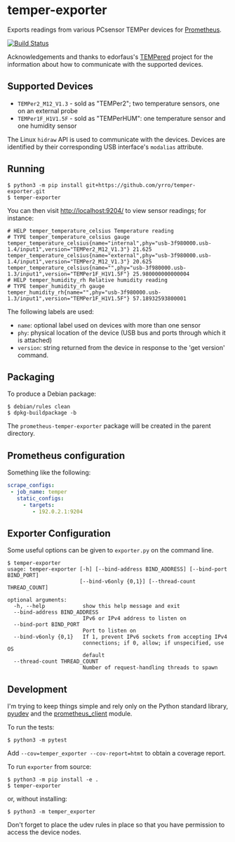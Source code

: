 temper-exporter
============

Exports readings from various PCsensor TEMPer devices for
[Prometheus](https://prometheus.io/).

[![Build Status](https://travis-ci.org/yrro/temper-exporter.svg?branch=master)](https://travis-ci.org/yrro/temper-exporter)

Acknowledgements and thanks to edorfaus's
[TEMPered](https://github.com/edorfaus/TEMPered) project for the information
about how to communicate with the supported devices.

Supported Devices
-----------------

 * `TEMPer2_M12_V1.3` - sold as "TEMPer2"; two temperature sensors, one on an
   external probe
 * `TEMPer1F_H1V1.5F` - sold as "TEMPerHUM": one temperature sensor and one
   humidity sensor

The Linux `hidraw` API is used to communicate with the devices.
Devices are identified by their corresponding USB interface's `modalias`
attribute.

Running
-------

```
$ python3 -m pip install git+https://github.com/yrro/temper-exporter.git
$ temper-exporter
```

You can then visit <http://localhost:9204/> to view sensor readings;
for instance:

```
# HELP temper_temperature_celsius Temperature reading
# TYPE temper_temperature_celsius gauge
temper_temperature_celsius{name="internal",phy="usb-3f980000.usb-1.4/input1",version="TEMPer2_M12_V1.3"} 21.625
temper_temperature_celsius{name="external",phy="usb-3f980000.usb-1.4/input1",version="TEMPer2_M12_V1.3"} 20.625
temper_temperature_celsius{name="",phy="usb-3f980000.usb-1.3/input1",version="TEMPer1F_H1V1.5F"} 25.980000000000004
# HELP temper_humidity_rh Relative humidity reading
# TYPE temper_humidity_rh gauge
temper_humidity_rh{name="",phy="usb-3f980000.usb-1.3/input1",version="TEMPer1F_H1V1.5F"} 57.18932593800001
```

The following labels are used:

 * `name`: optional label used on devices with more than one sensor
 * `phy`: physical location of the device (USB bus and ports through which it is
   attached)
 * `version`: string returned from the device in response to the 'get version'
   command.

Packaging
---------

To produce a Debian package:

```
$ debian/rules clean
$ dpkg-buildpackage -b
```

The `prometheus-temper-exporter` package will be created in the parent directory.

Prometheus configuration
------------------------

Something like the following:

```yaml
scrape_configs:
 - job_name: temper
   static_configs:
     - targets:
        - 192.0.2.1:9204
```

Exporter Configuration
----------------------

Some useful options can be given to `exporter.py` on the command line.

```
$ temper-exporter
usage: temper-exporter [-h] [--bind-address BIND_ADDRESS] [--bind-port BIND_PORT]
                       [--bind-v6only {0,1}] [--thread-count THREAD_COUNT]

optional arguments:
  -h, --help            show this help message and exit
  --bind-address BIND_ADDRESS
                        IPv6 or IPv4 address to listen on
  --bind-port BIND_PORT
                        Port to listen on
  --bind-v6only {0,1}   If 1, prevent IPv6 sockets from accepting IPv4
                        connections; if 0, allow; if unspecified, use OS
                        default
  --thread-count THREAD_COUNT
                        Number of request-handling threads to spawn
```

Development
-----------

I'm trying to keep things simple and rely only on the Python standard library,
[pyudev](http://pypi.python.org/pypi/pyudev) and the
[prometheus_client](https://github.com/prometheus/client_python) module.

To run the tests:

```
$ python3 -m pytest
```

Add `--cov=temper_exporter --cov-report=htmt` to obtain a coverage report.

To run `exporter` from source:

```
$ python3 -m pip install -e .
$ temper-exporter
```

or, without installing:

```
$ python3 -m temper_exporter
```

Don't forget to place the udev rules in place so that you have permission to
access the device nodes.
